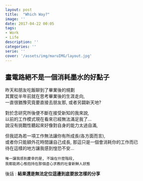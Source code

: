 ```yaml
---
layout: post
title:  "Which Way?"
image: ''
date: 2017-04-22 00:05
tags:
- Work
- Life
description: ''
categories: ''
serie: ''
cover: '/assets/img/maruIMG/layout.jpg'
---
```


## **畫電路絕不是一個消耗墨水的好點子**<br />

昨天和朋友吃飯聊到了畢業後的規劃<br />
其實從半年前就在思考畢業後的生涯走向, <br />
一直很猶豫究竟要直接去朋友那, 或者另闢新天地?<br />

對於念研究所後便不斷在接受新知的我來說,<br />
以前的工作模式現在看來已經無法滿足我了…<br />
說沒有挑戰性聽起來好像對自身的能力太過自滿, <br />

但我認為若一項工作無法讓你有所成長(各方面而言),<br />
或者你只能額外花時間讓自己成長, 那這只是一個會消耗你的工作而已<br />
待在這樣的地方讓我感到惶恐不安…<br />
```
唯一讓我感到慶幸的是, 不論在什麼階段, 
我都能將心態抱持在那個虛心求教的社會新鮮人狀態
```

後話 : **結果還是無法定位這邊到底要放怎樣的分享**



































